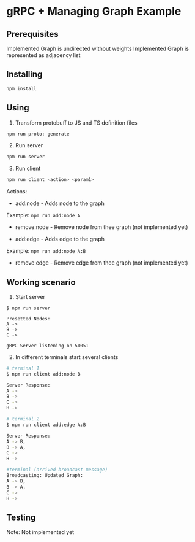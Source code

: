 # gRPC + Managing Graph Example

## Prerequisites

Implemented Graph is undirected without weights
Implemented Graph is represented as adjacency list

## Installing

```bash
npm install
```

## Using

1. Transform protobuff to JS and TS definition files

```bash
npm run proto: generate
```

2. Run server

```bash
npm run server
```

3. Run client

```bash
npm run client <action> <param1>
```

Actions:

- add:node - Adds node to the graph

Example: `npm run add:node A`

- remove:node - Remove node from thee graph (not implemented yet)

- add:edge - Adds edge to the graph

Example: `npm run add:node A:B`

- remove:edge - Remove edge from thee graph (not implemented yet)

## Working scenario

1. Start server

```
$ npm run server

Presetted Nodes:
A ->
B ->
C ->

gRPC Server listening on 50051
```

2. In different terminals start several clients

```bash
# terminal 1
$ npm run client add:node B

Server Response:
A ->
B ->
C ->
H ->

# terminal 2
$ npm run client add:edge A:B

Server Response:
A -> B,
B -> A,
C ->
H ->

#terminal (arrived broadcast message)
Broadcasting: Updated Graph:
A -> B,
B -> A,
C ->
H ->

```

## Testing

Note: Not implemented yet
